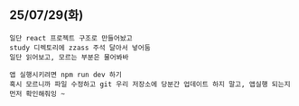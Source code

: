 ## 25/07/29(화)

    일단 react 프로젝트 구조로 만들어놨고
    study 디렉토리에 zzass 주석 달아서 넣어둠
    일단 읽어보고, 모르는 부분은 물어봐바

    앱 실행시키려면 npm run dev 하기
    혹시 모르니까 파일 수정하고 git 우리 저장소에 당분간 업데이트 하지 말고, 앱실행 되는지 먼저 확인해줘잉 ~

